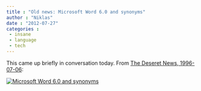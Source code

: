 ```yaml
---
title : "Old news: Microsoft Word 6.0 and synonyms"
author : "Niklas"
date : "2012-07-27"
categories : 
 - insane
 - language
 - tech
---
```


This came up briefly in conversation today. From [The Deseret News, 1996-07-06](http://news.google.com/newspapers?id=OeZHAAAAIBAJ&sjid=r-wDAAAAIBAJ&pg=3283%2C2000901):

[![Microsoft Word 6.0 and synonyms](https://niklasblog.com/wp-content/2012-07-27_10.07.25.png "Microsoft Word 6.0 and synonyms")](https://niklasblog.com/?attachment_id=11411)
